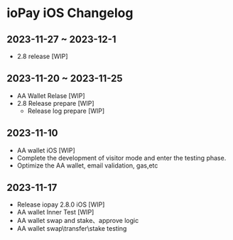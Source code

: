 # ioPay iOS Changelog

## 2023-11-27 ~ 2023-12-1
- 2.8 release [WIP]
  
## 2023-11-20 ~ 2023-11-25
- AA Wallet Relase [WIP]
- 2.8 Release prepare [WIP]
  - Release log prepare [WIP]



## 2023-11-10

- AA wallet iOS [WIP]
- Complete the development of visitor mode and enter the testing phase.
- Optimize the AA wallet, email validation, gas,etc

## 2023-11-17
- Release iopay 2.8.0 iOS [WIP]
- AA wallet Inner Test [WIP]
- AA wallet swap and stake、approve logic
- AA wallet swap\transfer\stake testing
